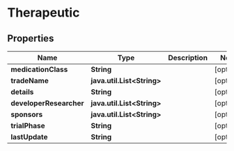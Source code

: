 # Therapeutic

## Properties
Name | Type | Description | Notes
------------ | ------------- | ------------- | -------------
**medicationClass** | **String** |  |  [optional]
**tradeName** | **java.util.List&lt;String&gt;** |  |  [optional]
**details** | **String** |  |  [optional]
**developerResearcher** | **java.util.List&lt;String&gt;** |  |  [optional]
**sponsors** | **java.util.List&lt;String&gt;** |  |  [optional]
**trialPhase** | **String** |  |  [optional]
**lastUpdate** | **String** |  |  [optional]
